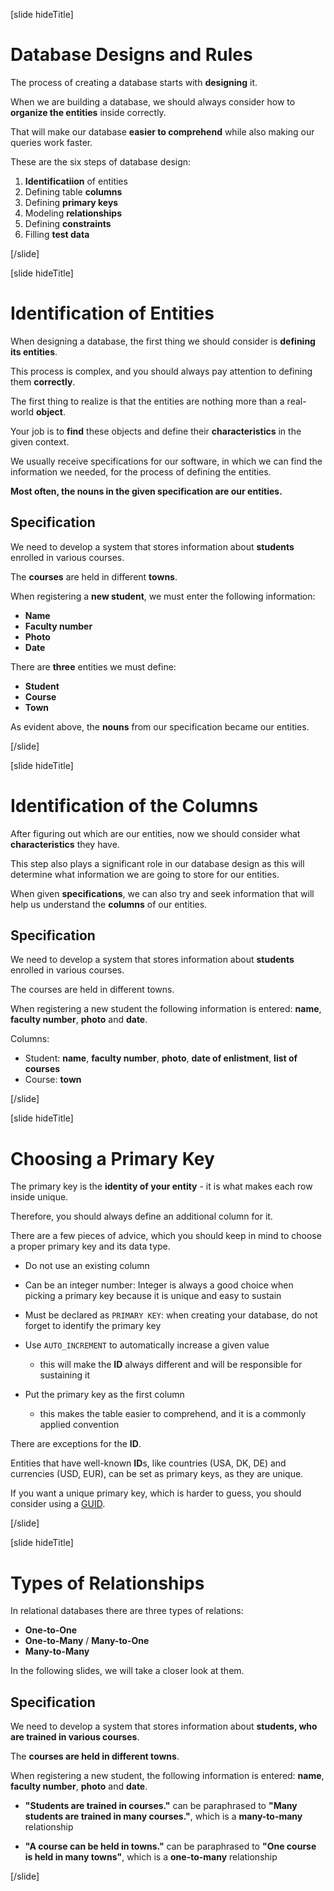 [slide hideTitle]

# Database Designs and Rules

The process of creating a database starts with **designing** it.

When we are building a database, we should always consider how to **organize the entities** inside correctly.

That will make our database **easier to comprehend** while also making our queries work faster.

These are the six steps of database design:

1. **Identificatiion** of entities
2. Defining table **columns**
3. Defining **primary keys**
4. Modeling **relationships**
5. Defining **constraints**
6. Filling **test data**

[/slide]

[slide hideTitle]

# Identification of Entities

When designing a database, the first thing we should consider is **defining its entities**.

This process is complex, and you should always pay attention to defining them **correctly**. 

The first thing to realize is that the entities are nothing more than a real-world **object**.

Your job is to **find** these objects and define their **characteristics** in the given context.

We usually receive specifications for our software, in which we can find the information we needed, for the process of defining the entities. 

**Most often, the nouns in the given specification are our entities.**

## Specification

We need to develop a system that stores information about **students** enrolled in various courses. 

The **courses** are held in different **towns**. 

When registering a **new student**, we must enter the following information: 
 - **Name**
 - **Faculty number**
 - **Photo**
 - **Date**

There are **three** entities we must define:
- **Student**
- **Course**
- **Town**

As evident above, the **nouns** from our specification became our entities.

[/slide]

[slide hideTitle]

# Identification of the Columns

After figuring out which are our entities, now we should consider what **characteristics** they have. 

This step also plays a significant role in our database design as this will determine what information we are going to store for our entities.

When given **specifications**, we can also try and seek information that will help us understand the **columns** of our entities.

## Specification

We need to develop a system that stores information about **students** enrolled in various courses. 

The courses are held in different towns.

When registering a new student the following information is entered: **name**, **faculty number**, **photo** and **date**.


Columns: 
- Student: **name**, **faculty number**, **photo**, **date of enlistment**, **list of courses**
- Course: **town**


[/slide]

[slide hideTitle]

# Choosing a Primary Key

The primary key is the **identity of your entity** - it is what makes each row inside unique.

Therefore, you should always define an additional column for it.

There are a few pieces of advice, which you should keep in mind to choose a proper primary key and its data type. 

- Do not use an existing column

- Can be an integer number: Integer is always a good choice when picking a primary key because it is unique and easy to sustain

- Must be declared as `PRIMARY KEY`: when creating your database, do not forget to identify the primary key

- Use `AUTO_INCREMENT` to automatically increase a given value
    * this will make the **ID** always different and will be responsible for sustaining it

- Put the primary key as the first column
    * this makes the table easier to comprehend, and it is a commonly applied convention

There are exceptions for the **ID**.

Entities that have well-known **ID**s, like countries (USA, DK, DE) and currencies (USD, EUR), can be set as primary keys, as they are unique.

If you want a unique primary key, which is harder to guess, you should consider using a [GUID](https://en.wikipedia.org/wiki/Universally_unique_identifier). 

[/slide]

[slide hideTitle]

# Types of Relationships

In relational databases there are three types of relations: 

- **One-to-One**
- **One-to-Many** / **Many-to-One**
- **Many-to-Many**

In the following slides, we will take a closer look at them.

## Specification

We need to develop a system that stores information about **students, who are trained in various courses**.

The **courses are held in different towns**.

When registering a new student, the following information is entered: **name**, **faculty number**, **photo** and **date**.

- **"Students are trained in courses."** can be paraphrased to **"Many students are trained in many courses."**, which is a **many-to-many** relationship

- **"A course can be held in towns."** can be paraphrased to **"One course is held in many towns"**, which is a **one-to-many** relationship

[/slide]

